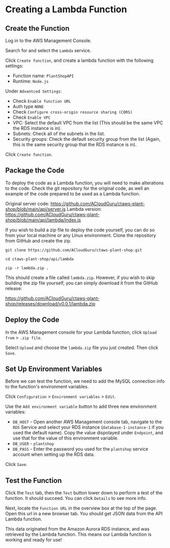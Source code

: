 # Creating a Lambda Function

## Create the Function
Log in to the AWS Management Console.

Search for and select the `Lambda` service.

Click `Create function`, and create a lambda function with the following settings:
- Function name: `PlantShopAPI`
- Runtime: `Node.js`

Under `Advantced Settings`:
- Check `Enable function URL`
- Auth type `NONE`
- Check `Configure cross-origin resource sharing (CORS)`
- Check `Enable VPC`
- VPC: Select the default VPC from the list (This should be the same VPC the RDS instance is in).
- Subnets: Check all of the subnets in the list.
- Security groups: Check the default security group from the list (Again, this is the same security group that the RDS instance is in).

Click `Create function`.

## Package the Code

To deploy the code as a Lambda function, you will need to make alterations to the code. Check the git repository for the original code, as well an example of the code prepared to be used as a Lambda function.

Original server code: https://github.com/ACloudGuru/ctaws-plant-shop/blob/main/api/server.js
Lambda version: https://github.com/ACloudGuru/ctaws-plant-shop/blob/main/api/lambda/index.js

If you wish to build a zip file to deploy the code yourself, you can do so from your local machine or any Linux environment. Clone the repository from GitHub and create the zip.

```
git clone https://github.com/ACloudGuru/ctaws-plant-shop.git

cd ctaws-plant-shop/api/lambda

zip -r lambda.zip .
```

This should create a file called `lambda.zip`. However, if you wish to skip building the zip file yourself, you can simply download it from the GitHub release:

https://github.com/ACloudGuru/ctaws-plant-shop/releases/download/v0.0.1/lambda.zip

## Deploy the Code
In the AWS Management console for your Lambda function, click `Upload from` > `.zip file`.

Select `Upload` and choose the `lambda.zip` file you just created. Then click `Save`.

## Set Up Environment Variables
Before we can test the function, we need to add the MySQL connection info to the function's environment variables.

Click `Configuration` > `Environment variables` > `Edit`.

Use the `Add environment variable` button to add three new environment variables:
- `DB_HOST` - Open another AWS Management console tab, navigate to the `RDS` Service and select your RDS instance (`database-1-instance-1` if you used the default name). Copy the value dispolayed under `Endpoint`, and use that for the value of this environment variable.
- `DB_USER` - `plantshop`
- `DB_PASS` - Enter the password you used for the `plantshop` service account when setting up the RDS data.

Click `Save`.

## Test the Function
Click the `Test` tab, then the `Test` button lower down to perform a test of the function. It should succeed. You can click `Details` to see more info.

Next, locate the `Function URL` in the overview box at the top of the page. Open this url in a new browser tab. You should get JSON data from the API Lambda function.

This data originated from the Amazon Aurora RDS instance, and was retrieved by the Lambda function. This means our Lambda function is working and ready for use!

